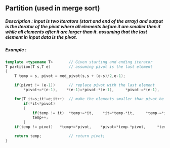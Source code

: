 ## Partition (used in merge sort)
##### **Description** : input is two iterators (start and end of the array) and output is the iterator of the pivot where all elements before it are smaller then it while all elements after it are larger than it. assuming that the last element in input data is the pivot. 
##### **Example** :
```cpp
template <typename T>		// Given starting and ending iterator 
T partition(T s,T e) 		// assuming pivot is the last element
{
    T temp = s, pivot = med_pivot(s,s + (e-s)/2,e-1);

    if(pivot != (e-1))  	// replace pivot with the last element
        *pivot+=*(e-1),    *(e-1)=*pivot-*(e-1),     *pivot-=*(e-1),    pivot = e-1;

    for(T it=s;it!=e;it++) 	// make the elements smaller than pivot be at left of pivot and the larger be at right of pivot
        if(*it<*pivot)
        {
            if(temp != it)  *temp+=*it,    *it=*temp-*it,     *temp-=*it; // replace "temp" content with "it" content
            temp++;
        }
    if(temp != pivot)   *temp+=*pivot,    *pivot=*temp-*pivot,     *temp-=*pivot; // replace temp content with pivot content

    return temp;    		// return pivot;
}
```
